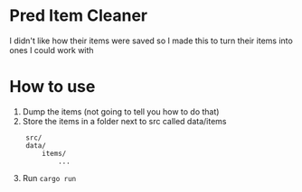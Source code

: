 # Pred Item Cleaner

I didn't like how their items were saved so I made this to turn their items into ones I could work with

# How to use

1. Dump the items (not going to tell you how to do that)
2. Store the items in a folder next to src called data/items
```
    src/
    data/
        items/
            ...
```
3. Run `cargo run`